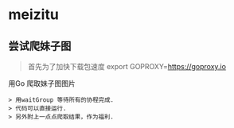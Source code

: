 # meizitu
尝试爬妹子图
---
> 首先为了加快下载包速度 export GOPROXY=https://goproxy.io

用Go 爬取妹子图图片
```
> 用waitGroup 等待所有的协程完成.
> 代码可以直接运行.
> 另外附上一点点爬取结果，作为福利.
```
